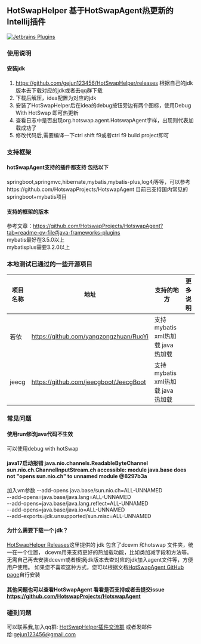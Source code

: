 ## HotSwapHelper 基于HotSwapAgent热更新的Intellij插件

[![Jetbrains Plugins](https://img.shields.io/jetbrains/plugin/v/25171-a8translate.svg)][plugin]

### 使用说明
#### 安装jdk

1. https://github.com/gejun123456/HotSwapHelper/releases 根据自己的jdk版本去下载对应的jdk或者去qq群下载
2. 下载后解压，idea配置为对应的jdk
3. 安装了HotSwapHelper后在idea的debug按钮旁边有两个图标，使用Debug With HotSwap 即可热更新
4. 查看日志中是否出现org.hotswap.agent.HotswapAgent字样，出现则代表加载成功了
5. 修改代码后,需要编译一下ctrl shift f9或者ctrl f9 build project即可

### 支持框架

#### hotSwapAgent支持的插件都支持 包括以下
springboot,springmvc,hibernate,mybatis,mybatis-plus,log4j等等，可以参考https://github.com/HotswapProjects/HotswapAgent
目前已支持国内常见的springboot+mybatis项目


#### 支持的框架的版本

参考文章：https://github.com/HotswapProjects/HotswapAgent?tab=readme-ov-file#java-frameworks-plugins  
mybatis最好在3.5.0以上  
mybatisplus需要3.2.0以上  

### 本地测试已通过的一些开源项目
项目名称  | 地址 | 支持的地方 |更多说明
-----   |---| -----| -----
若依 | https://github.com/yangzongzhuan/RuoYi  | 支持mybatis xml热加载 java热加载
jeecg |https://github.com/jeecgboot/JeecgBoot | 支持mybatis xml热加载 java热加载


### 常见问题

#### 使用run修改java代码不生效
可以使用debug with hotSwap

#### java17启动报错 java.nio.channels.ReadableByteChannel sun.nio.ch.ChannelInputStream.ch accessible: module java.base does not "opens sun.nio.ch" to unnamed module @8297b3a

加入vm参数 
--add-opens java.base/sun.nio.ch=ALL-UNNAMED   
--add-opens=java.base/java.lang=ALL-UNNAMED  
--add-opens=java.base/java.lang.reflect=ALL-UNNAMED  
--add-opens=java.base/java.io=ALL-UNNAMED  
--add-exports=jdk.unsupported/sun.misc=ALL-UNNAMED  

#### 为什么需要下载一个 jdk？
[HotSwapHelper Releases](https://github.com/gejun123456/HotSwapHelper/releases)这里提供的 jdk 包含了dcevm 和hotswap 文件夹，统一在一个位置，
dcevm用来支持更好的热加载功能，比如类加减字段和方法等。
无需自己再去安装dcevm或者根据jdk版本去查对应的jdk加入agent文件等，方便用户使用。
如果您不喜欢这种方式，您可以根据文档[HotSwapAgent GitHub page](https://github.com/HotswapProjects/HotswapAgent)自行安装

#### 其他问题也可以查看HotSwapAgent 看看是否支持或者去提交issue https://github.com/HotswapProjects/HotswapAgent

### 碰到问题
可以联系我,加入qq群: [HotSwapHelper插件交流群](https://qm.qq.com/q/JQKyhlt4ke)
或者发邮件给:gejun123456@gmail.com


[plugin]: https://plugins.jetbrains.com/plugin/25171



